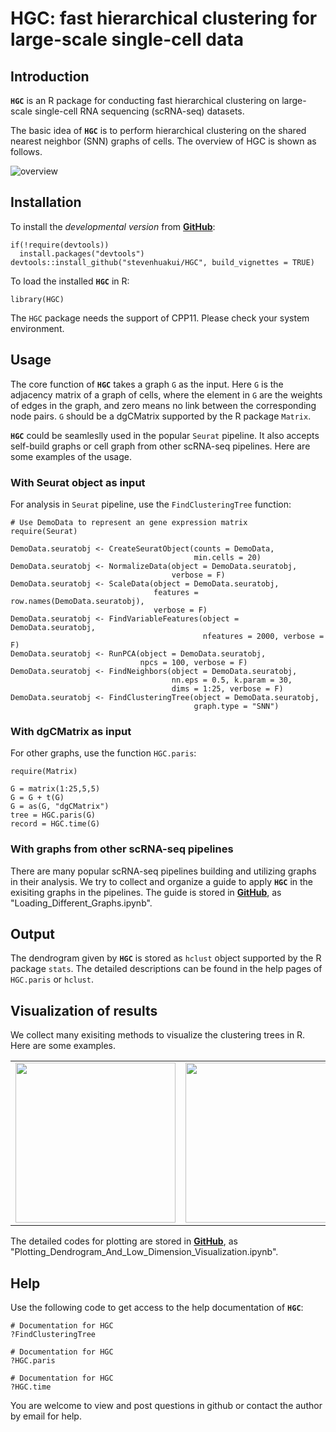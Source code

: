 # HGC: fast hierarchical clustering for large-scale single-cell data 


## Introduction

**`HGC`** is an R package for conducting fast hierarchical clustering on large-scale single-cell RNA sequencing (scRNA-seq) datasets.

The basic idea of **`HGC`** is to perform hierarchical clustering on the shared nearest neighbor (SNN) graphs of cells. The overview of HGC is shown as follows.

![overview](https://github.com/stevenhuakui/HGC/blob/master/figures/overview.png)

[//]: #  (## Citation)

[//]: #  (If you use **`HGC`** in published research, please cite:)


## Installation

To install the *developmental version* from [**GitHub**](https://github.com/stevenhuakui/HGC/):

```{r Installation from GitHub, eval = FALSE}
if(!require(devtools))
  install.packages("devtools")
devtools::install_github("stevenhuakui/HGC", build_vignettes = TRUE)
```

To load the installed **`HGC`** in R:

```{r Load HGC, eval = FALSE}
library(HGC)
```

The `HGC` package needs the support of CPP11. Please check your system environment.





## Usage

The core function of **`HGC`** takes a graph `G` as the input. Here `G` is the adjacency matrix of a graph of cells, where the element in `G` are the weights of edges in the graph, and zero means no link between the corresponding node pairs. `G` should be a dgCMatrix supported by the R package `Matrix`.

**`HGC`** could be seamleslly used in the popular `Seurat` pipeline. It also accepts self-build graphs or cell graph from other scRNA-seq pipelines. Here are some examples of the usage.

### With Seurat object as input

For analysis in `Seurat` pipeline, use the `FindClusteringTree` function:

```{r demo2, eval = FALSE}
# Use DemoData to represent an gene expression matrix
require(Seurat)

DemoData.seuratobj <- CreateSeuratObject(counts = DemoData,
                                         min.cells = 20)
DemoData.seuratobj <- NormalizeData(object = DemoData.seuratobj,
                                    verbose = F)
DemoData.seuratobj <- ScaleData(object = DemoData.seuratobj,
                                features = row.names(DemoData.seuratobj),
                                verbose = F)
DemoData.seuratobj <- FindVariableFeatures(object = DemoData.seuratobj,
                                           nfeatures = 2000, verbose = F)
DemoData.seuratobj <- RunPCA(object = DemoData.seuratobj,
                             npcs = 100, verbose = F)
DemoData.seuratobj <- FindNeighbors(object = DemoData.seuratobj,
                                    nn.eps = 0.5, k.param = 30,
                                    dims = 1:25, verbose = F)
DemoData.seuratobj <- FindClusteringTree(object = DemoData.seuratobj,
                                         graph.type = "SNN")
```

### With dgCMatrix as input

For other graphs, use the function `HGC.paris`:

```{r demo1, eval = FALSE}
require(Matrix)

G = matrix(1:25,5,5)
G = G + t(G)
G = as(G, "dgCMatrix")
tree = HGC.paris(G)
record = HGC.time(G)
```



### With graphs from other scRNA-seq pipelines

There are many popular scRNA-seq pipelines building and utilizing graphs in their analysis. We try to collect and organize a guide to apply **`HGC`** in the exisiting graphs in the pipelines. The guide is stored in [**GitHub**](https://github.com/stevenhuakui/HGC/tree/master/HGC_plotting_guide), as "Loading_Different_Graphs.ipynb".


## Output

The dendrogram given by **`HGC`** is stored as `hclust` object supported by the R package `stats`. The detailed descriptions can be found in the help pages of `HGC.paris` or `hclust`.


## Visualization of results

We collect many exisiting methods to visualize the clustering trees in R. Here are some examples.

<table><tr>
    <td><img src="https://github.com/stevenhuakui/HGC/blob/master/figures/fig1.png" width="256"/>
    <td><img src="https://github.com/stevenhuakui/HGC/blob/master/figures/fig2.png" width="256"/>
    <td><img src="https://github.com/stevenhuakui/HGC/blob/master/figures/fig3.png" width="256"/>
</tr></table>

The detailed codes for plotting are stored in [**GitHub**](https://github.com/stevenhuakui/HGC/tree/master/HGC_plotting_guide), as "Plotting_Dendrogram_And_Low_Dimension_Visualization.ipynb".


## Help

Use the following code to get access to the help documentation of **`HGC`**:

```{r help3, eval = FALSE}
# Documentation for HGC
?FindClusteringTree
```

```{r help1, eval = FALSE}
# Documentation for HGC
?HGC.paris
```

```{r help2, eval = FALSE}
# Documentation for HGC
?HGC.time
```

You are welcome to view and post questions in github or contact the author by email for help.
